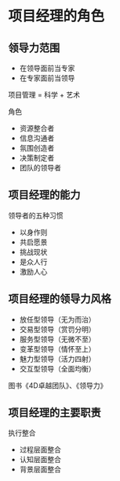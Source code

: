 # 项目经理的角色
## 领导力范围
* 在领导面前当专家
* 在专家面前当领导

项目管理 = 科学 + 艺术

角色
* 资源整合者
* 信息沟通者
* 氛围创造者
* 决策制定者
* 团队的领导者
## 项目经理的能力

领导者的五种习惯
* 以身作则
* 共启愿景
* 挑战现状
* 是众人行
* 激励人心

## 项目经理的领导力风格
* 放任型领导（无为而治）
* 交易型领导（赏罚分明）
* 服务型领导（无微不至）
* 变革型领导（情怀至上）
* 魅力型领导（活力四射）
* 交互型领导（全面均衡）

图书《4D卓越团队》、《领导力》

## 项目经理的主要职责
执行整合
* 过程层面整合
* 认知层面整合
* 背景层面整合
